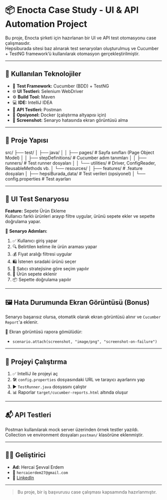 # 📦 Enocta Case Study - UI & API Automation Project

Bu proje, Enocta şirketi için hazırlanan bir UI ve API test otomasyonu case çalışmasıdır.  
Hepsiburada sitesi baz alınarak test senaryoları oluşturulmuş ve Cucumber + TestNG framework’ü kullanılarak otomasyon gerçekleştirilmiştir.

---

## 🚀 Kullanılan Teknolojiler

- 🧪 **Test Framework:** Cucumber (BDD) + TestNG  
- 🌐 **UI Testleri:** Selenium WebDriver  
- ⚙️ **Build Tool:** Maven  
- 💻 **IDE:** IntelliJ IDEA  
- 🔧 **API Testleri:** Postman  
- 🐳 **Opsiyonel:** Docker (çalıştırma altyapısı için)  
- 📸 **Screenshot:** Senaryo hatasında ekran görüntüsü alma  

---

## 📁 Proje Yapısı

src/
├── test/
│ ├── java/
│ │ ├── pages/ # Sayfa sınıfları (Page Object Model)
│ │ ├── stepDefinitions/ # Cucumber adım tanımları
│ │ ├── runners/ # Test runner dosyaları
│ │ └── utilities/ # Driver, ConfigReader, ReusableMethods vb.
│ └── resources/
│ ├── features/ # .feature dosyaları
│ ├── hepsiBurada_data/ # Test verileri (opsiyonel)
│ └── config.properties # Test ayarları


---

## 🧪 UI Test Senaryosu

**Feature:** Sepete Ürün Ekleme  
Kullanıcı farklı ürünleri arayıp filtre uygular, ürünü sepete ekler ve sepette doğrulama yapar.

📌 **Senaryo Adımları:**
1. ✅ Kullanıcı giriş yapar  
2. 🔍 Belirtilen kelime ile ürün araması yapar  
3. 💰 Fiyat aralığı filtresi uygular  
4. 🛍 İstenen sıradaki ürünü seçer  
5. 🏪 Satıcı stratejisine göre seçim yapılır  
6. 🧺 Ürün sepete eklenir  
7. 📦 Sepette doğrulama yapılır  

---

## 🖼 Hata Durumunda Ekran Görüntüsü (Bonus)

Senaryo başarısız olursa, otomatik olarak ekran görüntüsü alınır ve `Cucumber Report`'a eklenir.

📁 Ekran görüntüsü rapora gömülüdür:  
- `scenario.attach(screenshot, "image/png", "screenshot-on-failure")`

---

## 🔄 Projeyi Çalıştırma

1. ✅ IntelliJ ile projeyi aç  
2. 🛠 `config.properties` dosyasındaki URL ve tarayıcı ayarlarını yap  
3. ▶️ `TestRunner.java` dosyasını çalıştır  
4. 📊 Raporlar `target/cucumber-reports.html` altında oluşur

---

## 📬 API Testleri

Postman kullanılarak mock server üzerinden örnek testler yazıldı.  
Collection ve environment dosyaları `postman/` klasörüne eklenmiştir.

---

## 👩‍💻 Geliştirici

- **Ad:** Hercai Şevval Erdem  
- 📧 `hercaierdem27@gmail.com`  
- 💼 [LinkedIn](https://www.linkedin.com/in/hercaierdem/)  

---

> Bu proje, bir iş başvurusu case çalışması kapsamında hazırlanmıştır.  
